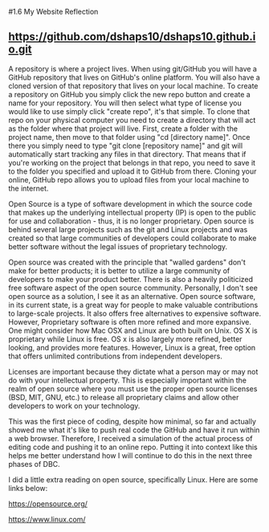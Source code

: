 #1.6 My Website Reflection

## https://github.com/dshaps10/dshaps10.github.io.git

A repository is where a project lives.  When using git/GitHub you will have a GitHub repository that lives on GitHub's online platform.  You will also have a cloned version of that repository that lives on your local machine.  To create a repository on GitHub you simply click the new repo button and create a name for your repository.  You will then select what type of license you would like to use simply click "create repo", it's that simple.  To clone that repo on your physical computer you need to create a directory that will act as the folder where that project will live.  First, create a folder with the project name, then move to that folder using "cd [directory name]".  Once there you simply need to type "git clone [repository name]" and git will automatically start tracking any files in that directory.  That means that if you're working on the project that belongs in that repo, you need to save it to the folder you specified and upload it to GitHub from there.  Cloning your online, GitHub repo allows you to upload files from your local machine to the internet.

Open Source is a type of software development in which the source code that makes up the underlying intellectual property (IP) is open to the public for use and collaboration - thus, it is no longer proprietary.  Open source is behind several large projects such as the git and Linux projects and was created so that large communities of developers could collaborate to make better software without the legal issues of proprietary technology.

Open source was created with the principle that "walled gardens" don't make for better products; it is better to utilize a large community of developers to make your product better.  There is also a heavily politicized free software aspect of the open source community.  Personally, I don't see open source as a solution, I see it as an alternative.  Open source software, in its current state, is a great way for people to make valuable contributions to large-scale projects.  It also offers free alternatives to expensive software.  However, Proprietary software is often more refined and more expansive.  One might consider how Mac OSX and Linux are both built on Unix.  OS X is proprietary while Linux is free.  OS x is also largely more refined, better looking, and provides more features.  However, Linux is a great, free option that offers unlimited contributions from independent developers.

Licenses are important because they dictate what a person may or may not do with your intellectual property.  This is especially important within the realm of open source where you must use the proper open source licenses (BSD, MIT, GNU, etc.) to release all proprietary claims and allow other developers to work on your technology.

This was the first piece of coding, despite how minimal, so far and actually showed me what it's like to push real code the GitHub and have it run within a web browser.  Therefore, I received a simulation of the actual process of editing code and pushing it to an online repo.  Putting it into context like this helps me better understand how I will continue to do this in the next three phases of DBC.

I did a little extra reading on open source, specifically Linux.  Here are some links below:

https://opensource.org/

https://www.linux.com/